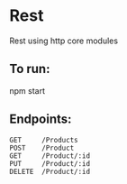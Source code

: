 # Rest 
Rest using http core modules

## To run: 
npm start

## Endpoints:
```
GET 	/Products
POST 	/Product
GET 	/Product/:id
PUT 	/Product/:id
DELETE 	/Product/:id
```
